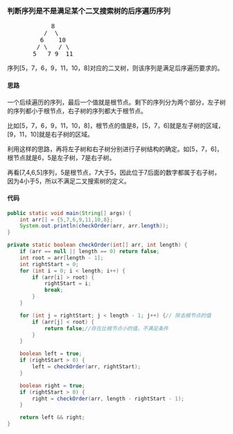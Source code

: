 ### 判断序列是不是满足某个二叉搜索树的后序遍历序列

<pre>
			8
          /  \
         6    10
        / \   / \
       5   7 9  11
</pre>

序列[5，7，6，9，11，10，8]对应的二叉树，则该序列是满足后序遍历要求的。



#### 思路

一个后续遍历的序列，最后一个值就是根节点。剩下的序列分为两个部分，左子树的序列都小于根节点，右子树的序列都大于根节点。

比如[5，7，6，9，11，10，8]，根节点的值是8，[5，7，6]就是左子树的区域，[9，11，10]就是右子树的区域。

利用这样的思路，再将左子树和右子树分别进行子树结构的确定。如[5，7，6]，根节点就是6，5是左子树，7是右子树。

再看[7,4,6,5]序列，5是根节点，7大于5，因此位于7后面的数字都属于右子树，因为4小于5，所以不满足二叉搜索树的定义。



#### 代码

```java
public static void main(String[] args) {
    int arr[] = {5,7,6,9,11,10,8};
    System.out.println(checkOrder(arr, arr.length));
}

private static boolean checkOrder(int[] arr, int length) {
    if (arr == null || length == 0) return false;
    int root = arr[length - 1];
    int rightStart = 0;
    for (int i = 0; i < length; i++) {
        if (arr[i] > root) {
            rightStart = i;
            break;
        }
    }

    for (int j = rightStart; j < length - 1; j++) {// 除去根节点的值
        if (arr[j] < root) {
            return false;//存在比根节点小的值，不满足条件
        }
    }

    boolean left = true;
    if (rightStart > 0) {
        left = checkOrder(arr, rightStart);
    }

    boolean right = true;
    if (rightStart > 0) {
        right = checkOrder(arr, length - rightStart - 1);
    }

    return left && right;
}
```